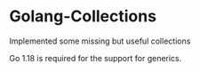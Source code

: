 # Golang-Collections
Implemented some missing but useful collections

Go 1.18 is required for the support for generics.
